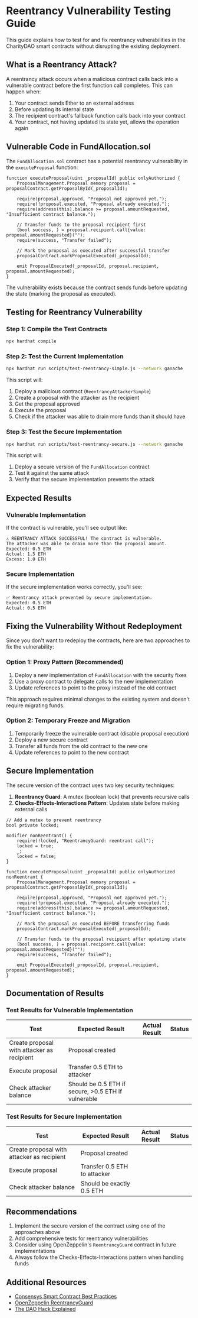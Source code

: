 # Reentrancy Vulnerability Testing Guide

This guide explains how to test for and fix reentrancy vulnerabilities in the CharityDAO smart contracts without disrupting the existing deployment.

## What is a Reentrancy Attack?

A reentrancy attack occurs when a malicious contract calls back into a vulnerable contract before the first function call completes. This can happen when:

1. Your contract sends Ether to an external address
2. Before updating its internal state
3. The recipient contract's fallback function calls back into your contract
4. Your contract, not having updated its state yet, allows the operation again

## Vulnerable Code in FundAllocation.sol

The `FundAllocation.sol` contract has a potential reentrancy vulnerability in the `executeProposal` function:

```solidity
function executeProposal(uint _proposalId) public onlyAuthorized {
    ProposalManagement.Proposal memory proposal = proposalContract.getProposalById(_proposalId);

    require(proposal.approved, "Proposal not approved yet.");
    require(!proposal.executed, "Proposal already executed.");
    require(address(this).balance >= proposal.amountRequested, "Insufficient contract balance.");

    // Transfer funds to the proposal recipient first
    (bool success, ) = proposal.recipient.call{value: proposal.amountRequested}("");
    require(success, "Transfer failed");

    // Mark the proposal as executed after successful transfer
    proposalContract.markProposalExecuted(_proposalId);

    emit ProposalExecuted(_proposalId, proposal.recipient, proposal.amountRequested);
}
```

The vulnerability exists because the contract sends funds before updating the state (marking the proposal as executed).

## Testing for Reentrancy Vulnerability

### Step 1: Compile the Test Contracts

```bash
npx hardhat compile
```

### Step 2: Test the Current Implementation

```bash
npx hardhat run scripts/test-reentrancy-simple.js --network ganache
```

This script will:
1. Deploy a malicious contract (`ReentrancyAttackerSimple`)
2. Create a proposal with the attacker as the recipient
3. Get the proposal approved
4. Execute the proposal
5. Check if the attacker was able to drain more funds than it should have

### Step 3: Test the Secure Implementation

```bash
npx hardhat run scripts/test-reentrancy-secure.js --network ganache
```

This script will:
1. Deploy a secure version of the `FundAllocation` contract
2. Test it against the same attack
3. Verify that the secure implementation prevents the attack

## Expected Results

### Vulnerable Implementation

If the contract is vulnerable, you'll see output like:

```
⚠️ REENTRANCY ATTACK SUCCESSFUL! The contract is vulnerable.
The attacker was able to drain more than the proposal amount.
Expected: 0.5 ETH
Actual: 1.5 ETH
Excess: 1.0 ETH
```

### Secure Implementation

If the secure implementation works correctly, you'll see:

```
✅ Reentrancy attack prevented by secure implementation.
Expected: 0.5 ETH
Actual: 0.5 ETH
```

## Fixing the Vulnerability Without Redeployment

Since you don't want to redeploy the contracts, here are two approaches to fix the vulnerability:

### Option 1: Proxy Pattern (Recommended)

1. Deploy a new implementation of `FundAllocation` with the security fixes
2. Use a proxy contract to delegate calls to the new implementation
3. Update references to point to the proxy instead of the old contract

This approach requires minimal changes to the existing system and doesn't require migrating funds.

### Option 2: Temporary Freeze and Migration

1. Temporarily freeze the vulnerable contract (disable proposal execution)
2. Deploy a new secure contract
3. Transfer all funds from the old contract to the new one
4. Update references to point to the new contract

## Secure Implementation

The secure version of the contract uses two key security techniques:

1. **Reentrancy Guard**: A mutex (boolean lock) that prevents recursive calls
2. **Checks-Effects-Interactions Pattern**: Updates state before making external calls

```solidity
// Add a mutex to prevent reentrancy
bool private locked;

modifier nonReentrant() {
    require(!locked, "ReentrancyGuard: reentrant call");
    locked = true;
    _;
    locked = false;
}

function executeProposal(uint _proposalId) public onlyAuthorized nonReentrant {
    ProposalManagement.Proposal memory proposal = proposalContract.getProposalById(_proposalId);

    require(proposal.approved, "Proposal not approved yet.");
    require(!proposal.executed, "Proposal already executed.");
    require(address(this).balance >= proposal.amountRequested, "Insufficient contract balance.");

    // Mark the proposal as executed BEFORE transferring funds
    proposalContract.markProposalExecuted(_proposalId);
    
    // Transfer funds to the proposal recipient after updating state
    (bool success, ) = proposal.recipient.call{value: proposal.amountRequested}("");
    require(success, "Transfer failed");

    emit ProposalExecuted(_proposalId, proposal.recipient, proposal.amountRequested);
}
```

## Documentation of Results

### Test Results for Vulnerable Implementation

| Test | Expected Result | Actual Result | Status |
|------|----------------|--------------|--------|
| Create proposal with attacker as recipient | Proposal created | | |
| Execute proposal | Transfer 0.5 ETH to attacker | | |
| Check attacker balance | Should be 0.5 ETH if secure, >0.5 ETH if vulnerable | | |

### Test Results for Secure Implementation

| Test | Expected Result | Actual Result | Status |
|------|----------------|--------------|--------|
| Create proposal with attacker as recipient | Proposal created | | |
| Execute proposal | Transfer 0.5 ETH to attacker | | |
| Check attacker balance | Should be exactly 0.5 ETH | | |

## Recommendations

1. Implement the secure version of the contract using one of the approaches above
2. Add comprehensive tests for reentrancy vulnerabilities
3. Consider using OpenZeppelin's `ReentrancyGuard` contract in future implementations
4. Always follow the Checks-Effects-Interactions pattern when handling funds

## Additional Resources

- [Consensys Smart Contract Best Practices](https://consensys.github.io/smart-contract-best-practices/attacks/reentrancy/)
- [OpenZeppelin ReentrancyGuard](https://docs.openzeppelin.com/contracts/4.x/api/security#ReentrancyGuard)
- [The DAO Hack Explained](https://www.coindesk.com/learn/2016/06/25/understanding-the-dao-attack/)
